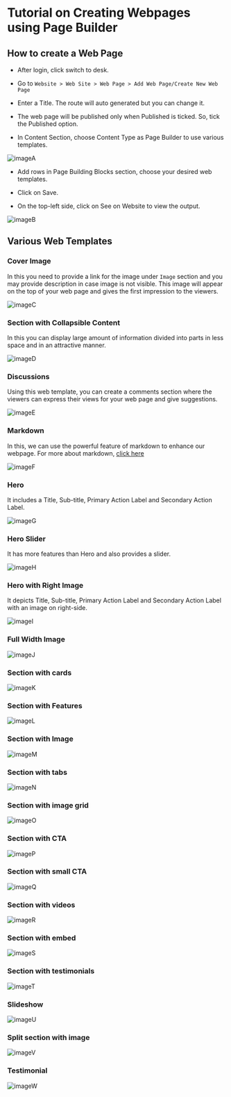 # Tutorial on Creating Webpages using Page Builder


## How to create a Web Page
- After login, click switch to desk.
  
- Go to  `Website > Web Site > Web Page > Add Web Page/Create New Web Page`

- Enter a Title. The route will auto generated but you can change it.

- The web page will be published only when Published is ticked. So, tick the Published option.

- In Content Section, choose Content Type as Page Builder to use various templates.
  
![imageA](images/imageA.png)

- Add rows in Page Building Blocks section, choose your desired web templates.

- Click on Save.

- On the top-left side, click on See on Website to view the output.

![imageB](imageB.png)
  

## Various Web Templates

### Cover Image

In this you need to provide a link for the image under `Image` section and you may provide description in case image is not visible. This image will appear on the top of your web page and gives the first impression to the viewers.

![imageC](imageC.png)

### Section with Collapsible Content

In this you can display large amount of information divided into parts in less space and in an attractive manner.

![imageD](imageD.png)

### Discussions
Using this web template, you can create a comments section where the viewers can express their views for your web page and give suggestions.

![imageE](imageE.png)

### Markdown
In this, we can use the powerful feature of markdown to enhance our webpage. For more about markdown, [click here](https://www.markdownguide.org/cheat-sheet/) 

![imageF](imageF.png)

### Hero
It includes a Title, Sub-title, Primary Action Label and Secondary Action Label.

![imageG](imageG.png)

### Hero Slider
It has more features than Hero and also provides a slider.

![imageH](imageH.png)

### Hero with Right Image
It depicts Title, Sub-title, Primary Action Label and Secondary Action Label with an image on right-side.

![imageI](imageI.png)

### Full Width Image

![imageJ](imageJ.png)

### Section with cards

![imageK](imageK.png)

### Section with Features

![imageL](imageL.png)

### Section with Image

![imageM](imageM.png)

### Section with tabs

![imageN](imageN.png)

### Section with image grid

![imageO](imageO.png)

### Section with CTA

![imageP](imageP.png)

### Section with small CTA

![imageQ](imageQ.png)

### Section with videos

![imageR](imageR.png)

### Section with embed

![imageS](imageS.png)

### Section with testimonials

![imageT](imageT.png)

### Slideshow

![imageU](imageU.png)

### Split section with image

![imageV](imageV.png)

### Testimonial

![imageW](imageW.png)
